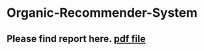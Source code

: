 # Organic-Recommender-System

## Please find report here. [pdf file](https://github.com/SuperMayLiO/Organic-Recommender-System/blob/master/organic-recommendation-system.pdf "pdf file")
